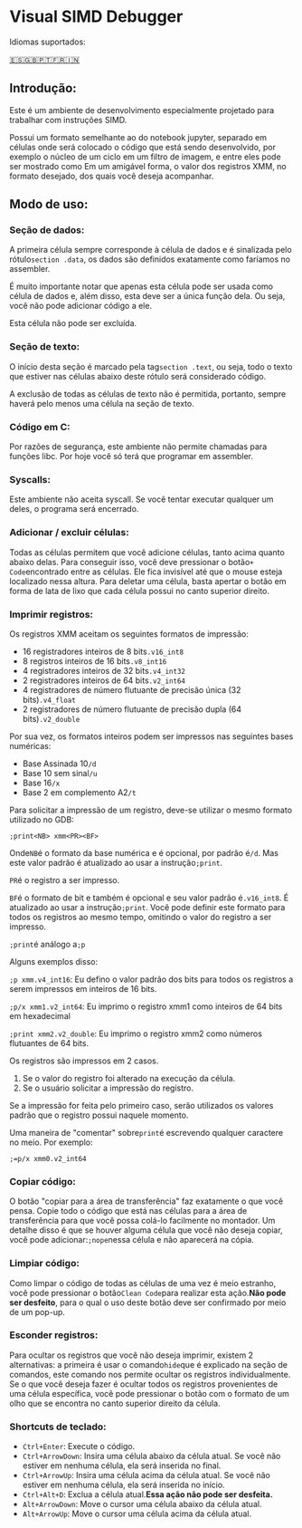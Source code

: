 # Visual SIMD Debugger

Idiomas suportados:

[🇪🇸](/../../README.md)[🇬🇧](/../../readmes/README.en.md)[🇵🇹](/readmes/README.pt.md)[🇫🇷](/../readmes/README.fr.md)[🇮🇳](/../readmes/README.hi.md)

## Introdução:

Este é um ambiente de desenvolvimento especialmente projetado para trabalhar com instruções SIMD.

Possui um formato semelhante ao do notebook jupyter, separado em células onde será colocado o código que está sendo desenvolvido, por exemplo o núcleo de um ciclo em um filtro de imagem, e entre eles pode ser mostrado como Em um amigável forma, o valor dos registros XMM, no formato desejado, dos quais você deseja acompanhar.

## Modo de uso:

### Seção de dados:

A primeira célula sempre corresponde à célula de dados e é sinalizada pelo rótulo`section .data`, os dados são definidos exatamente como faríamos no assembler.

É muito importante notar que apenas esta célula pode ser usada como célula de dados e, além disso, esta deve ser a única função dela. Ou seja, você não pode adicionar código a ele.

Esta célula não pode ser excluída.

### Seção de texto:

O início desta seção é marcado pela tag`section .text`, ou seja, todo o texto que estiver nas células abaixo deste rótulo será considerado código.

A exclusão de todas as células de texto não é permitida, portanto, sempre haverá pelo menos uma célula na seção de texto.

### Código em C:

Por razões de segurança, este ambiente não permite chamadas para funções libc. Por hoje você só terá que programar em assembler.

### Syscalls:

Este ambiente não aceita syscall. Se você tentar executar qualquer um deles, o programa será encerrado.

### Adicionar / excluir células:

Todas as células permitem que você adicione células, tanto acima quanto abaixo delas. Para conseguir isso, você deve pressionar o botão`+ Code`encontrado entre as células. Ele fica invisível até que o mouse esteja localizado nessa altura.
Para deletar uma célula, basta apertar o botão em forma de lata de lixo que cada célula possui no canto superior direito.

### Imprimir registros:

Os registros XMM aceitam os seguintes formatos de impressão:

-   16 registradores inteiros de 8 bits`.v16_int8`
-   8 registros inteiros de 16 bits`.v8_int16`
-   4 registradores inteiros de 32 bits`.v4_int32`
-   2 registradores inteiros de 64 bits`.v2_int64`
-   4 registradores de número flutuante de precisão única (32 bits)`.v4_float`
-   2 registradores de número flutuante de precisão dupla (64 bits)`.v2_double`

Por sua vez, os formatos inteiros podem ser impressos nas seguintes bases numéricas:

-   Base Assinada 10`/d`
-   Base 10 sem sinal`/u`
-   Base 16`/x`
-   Base 2 em complemento A2`/t`

Para solicitar a impressão de um registro, deve-se utilizar o mesmo formato utilizado no GDB:

`;print<NB> xmm<PR><BF>`

Onde`NB`é o formato da base numérica e é opcional, por padrão é`/d`. Mas este valor padrão é atualizado ao usar a instrução`;print`.

`PR`é o registro a ser impresso.

`BF`é o formato de bit e também é opcional e seu valor padrão é`.v16_int8`. É atualizado ao usar a instrução`;print`. Você pode definir este formato para todos os registros ao mesmo tempo, omitindo o valor do registro a ser impresso.

`;print`é análogo a`;p`

Alguns exemplos disso:

`;p xmm.v4_int16`: Eu defino o valor padrão dos bits para todos os registros a serem impressos em inteiros de 16 bits.

`;p/x xmm1.v2_int64`: Eu imprimo o registro xmm1 como inteiros de 64 bits em hexadecimal

`;print xmm2.v2_double`: Eu imprimo o registro xmm2 como números flutuantes de 64 bits.

Os registros são impressos em 2 casos.

1) Se o valor do registro foi alterado na execução da célula.
2) Se o usuário solicitar a impressão do registro.

Se a impressão for feita pelo primeiro caso, serão utilizados os valores padrão que o registro possui naquele momento.

Uma maneira de "comentar" sobre`print`é escrevendo qualquer caractere no meio. Por exemplo:

`;=p/x xmm0.v2_int64`

### Copiar código:

O botão "copiar para a área de transferência" faz exatamente o que você pensa. Copie todo o código que está nas células para a área de transferência para que você possa colá-lo facilmente no montador. Um detalhe disso é que se houver alguma célula que você não deseja copiar, você pode adicionar:`;nope`nessa célula e não aparecerá na cópia.

### Limpiar código:

Como limpar o código de todas as células de uma vez é meio estranho, você pode pressionar o botão`Clean Code`para realizar esta ação.**Não pode ser desfeito**, para o qual o uso deste botão deve ser confirmado por meio de um pop-up.

### Esconder registros:

Para ocultar os registros que você não deseja imprimir, existem 2 alternativas: a primeira é usar o comando`hide`que é explicado na seção de comandos, este comando nos permite ocultar os registros individualmente. Se o que você deseja fazer é ocultar todos os registros provenientes de uma célula específica, você pode pressionar o botão com o formato de um olho que se encontra no canto superior direito da célula.

### Shortcuts de teclado:

-   `Ctrl+Enter`: Execute o código.
-   `Ctrl+ArrowDown`: Insira uma célula abaixo da célula atual. Se você não estiver em nenhuma célula, ela será inserida no final.
-   `Ctrl+ArrowUp`: Insira uma célula acima da célula atual. Se você não estiver em nenhuma célula, ela será inserida no início.
-   `Ctrl+Alt+D`: Exclua a célula atual.**Essa ação não pode ser desfeita.**
-   `Alt+ArrowDown`: Move o cursor uma célula abaixo da célula atual.
-   `Alt+ArrowUp`: Move o cursor uma célula acima da célula atual.
